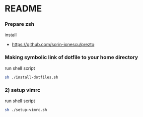 README
====

### Prepare zsh

install

- https://github.com/sorin-ionescu/prezto

### Making symbolic link of dotfile to your home directory

run shell script

```bash
sh ./install-dotfiles.sh
```

### 2) setup vimrc

run shell script

```bash
sh ./setup-vimrc.sh
```
